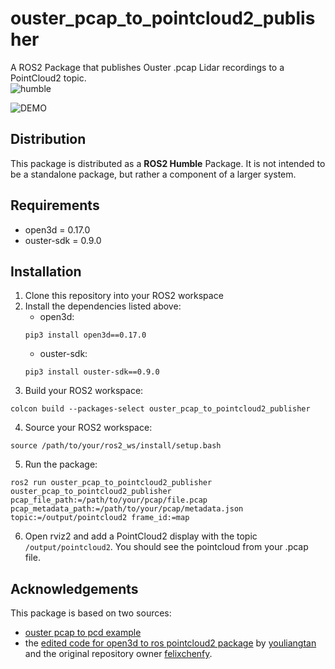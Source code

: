 # ouster_pcap_to_pointcloud2_publisher
A ROS2 Package that publishes Ouster .pcap Lidar recordings to a PointCloud2 topic.  
![humble](https://github.com/rsasaki0109/lidarslam_ros2/workflows/humble/badge.svg)  

![DEMO](./resource/pcap_to_pointcloud2_Demo.gif)

## Distribution
This package is distributed as a **ROS2 Humble** Package. It is not intended to be a standalone package, but rather a component of a larger system.

## Requirements 
* open3d = 0.17.0
* ouster-sdk = 0.9.0

## Installation
1. Clone this repository into your ROS2 workspace
2. Install the dependencies listed above:  
   * open3d:
    ```console
    pip3 install open3d==0.17.0
    ```
   * ouster-sdk: 
    ```console
    pip3 install ouster-sdk==0.9.0
    ```
3. Build your ROS2 workspace:  
```console
colcon build --packages-select ouster_pcap_to_pointcloud2_publisher
```
4. Source your ROS2 workspace:  
```console
source /path/to/your/ros2_ws/install/setup.bash
```
5. Run the package:  
```console
ros2 run ouster_pcap_to_pointcloud2_publisher ouster_pcap_to_pointcloud2_publisher pcap_file_path:=/path/to/your/pcap/file.pcap pcap_metadata_path:=/path/to/your/pcap/metadata.json topic:=/output/pointcloud2 frame_id:=map
```
6. Open rviz2 and add a PointCloud2 display with the topic `/output/pointcloud2`. You should see the pointcloud from your .pcap file.


## Acknowledgements
This package is based on two sources:
* [ouster pcap to pcd example](https://static.ouster.dev/sdk-docs/_modules/ouster/sdk/examples/pcap.html#pcap_to_pcd)   
* the [edited code for open3d to ros pointcloud2 package](https://github.com/felixchenfy/open3d_ros_pointcloud_conversion/issues/6) by [youliangtan](https://github.com/youliangtan/) and the original repository owner [felixchenfy](https://github.com/felixchenfy/).
